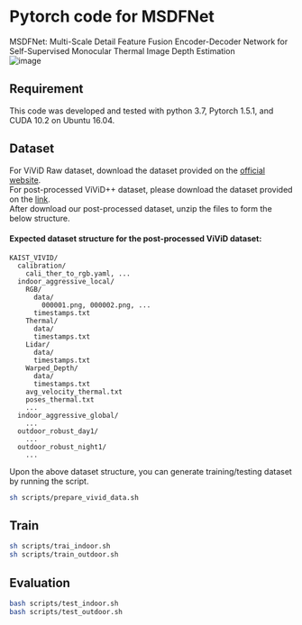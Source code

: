 # Pytorch code for MSDFNet
MSDFNet: Multi-Scale Detail Feature Fusion Encoder-Decoder Network for Self-Supervised Monocular Thermal Image Depth Estimation    
![image](https://github.com/CabbageZhi/MSDFNet/assets/103650178/4b83ad91-f348-411f-ae22-bc225b457d47)

## Requirement
This code was developed and tested with python 3.7, Pytorch 1.5.1, and CUDA 10.2 on Ubuntu 16.04.
## Dataset
For ViViD Raw dataset, download the dataset provided on the [official website](https://sites.google.com/view/dgbicra2019-vivid/).  
For post-processed ViViD++ dataset, please download the dataset provided on the [link](https://urserver.kaist.ac.kr/publicdata/ViViD++/download_links.txt).  
After download our post-processed dataset, unzip the files to form the below structure.  
#### Expected dataset structure for the post-processed ViViD dataset:
```
KAIST_VIVID/
  calibration/
    cali_ther_to_rgb.yaml, ...
  indoor_aggressive_local/
    RGB/
      data/
        000001.png, 000002.png, ...
      timestamps.txt
    Thermal/
      data/
      timestamps.txt
    Lidar/
      data/
      timestamps.txt
    Warped_Depth/
      data/
      timestamps.txt
    avg_velocity_thermal.txt
    poses_thermal.txt
    ...
  indoor_aggressive_global/
    ...	
  outdoor_robust_day1/
    ...
  outdoor_robust_night1/
    ...
```

Upon the above dataset structure, you can generate training/testing dataset by running the script.
```bash
sh scripts/prepare_vivid_data.sh
```
## Train

```bash
sh scripts/trai_indoor.sh
sh scripts/train_outdoor.sh
```

## Evaluation

```bash
bash scripts/test_indoor.sh
bash scripts/test_outdoor.sh
```


